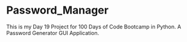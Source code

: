 # Password_Manager
This is my Day 19 Project for 100 Days of Code Bootcamp in Python. A Password Generator GUI Application.
